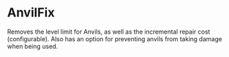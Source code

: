 # AnvilFix

Removes the level limit for Anvils, as well as the incremental repair cost (configurable).
Also has an option for preventing anvils from taking damage when being used.

